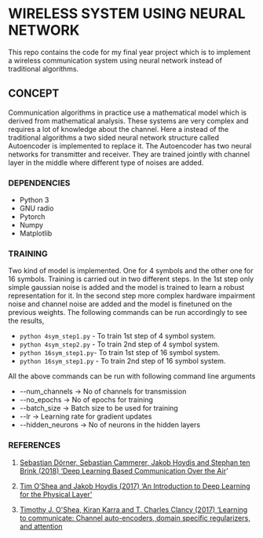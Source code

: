 # WIRELESS SYSTEM USING NEURAL NETWORK

This repo contains the code for my final year project which is to implement a wireless communication system using neural network instead of traditional algorithms.

## CONCEPT
Communication algorithms in practice use a mathematical model which is derived from mathematical analysis.  These systems are very complex and requires a lot of knowledge about the channel.  Here a instead of the traditional algorithms a two sided neural network structure called Autoencoder is implemented to replace it.
The Autoencoder has two neural networks for transmitter and receiver.  They are trained jointly with channel layer in the middle where different type of noises are added.

### DEPENDENCIES

 - Python 3
 - GNU radio
 - Pytorch
 - Numpy
 - Matplotlib

### TRAINING
Two kind of model is implemented.  One for 4 symbols and the other one for 16 symbols. Training is carried out in two different steps. In the 1st step only simple gaussian noise is added and the model is trained to learn a robust representation for it.
In the second step more complex hardware impairment noise and channel noise are added and the model is finetuned on the previous weights.
The following commands can be run accordingly to see the results,

 - `python 4sym_step1.py` - To train 1st step of 4 symbol system.
 - `python 4sym_step2.py` - To train 2nd step of 4 symbol system.
 - `python 16sym_step1.py`- To train 1st step of 16 symbol system.
 - `python 16sym_step1.py` - To train 2nd step of 16 symbol system.

All the above commands can be run with following command line arguments

 - --num_channels  -> No of channels for transmission
 - --no_epochs -> No of epochs for training
 - --batch_size -> Batch size to be used for training
 - --lr -> Learning rate for gradient updates
 - --hidden_neurons -> No of neurons in the hidden layers

### REFERENCES
1. [Sebastian Dörner, Sebastian Cammerer, Jakob Hoydis and Stephan ten Brink (2018) ‘Deep Learning Based Communication Over the Air](https://arxiv.org/pdf/1707.03384.pdf)’

2. [Tim O’Shea and Jakob Hoydis (2017) ‘An Introduction to Deep Learning for the Physical Layer’](https://arxiv.org/pdf/1702.00832.pdf)

3. [Timothy J. O'Shea, Kiran Karra and T. Charles Clancy (2017) ‘Learning to communicate: Channel auto-encoders, domain specific regularizers, and attention](https://arxiv.org/pdf/1608.06409.pdf)
